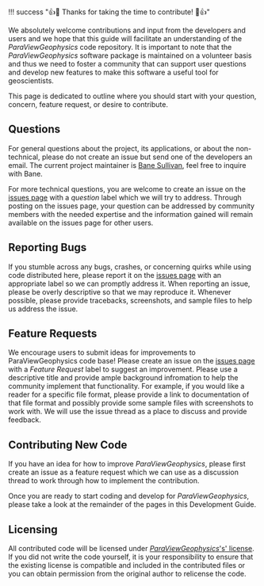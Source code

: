 !!! success "👍🎉 Thanks for taking the time to contribute! 🎉👍"

We absolutely welcome contributions and input from the developers and users and we hope that this guide will facilitate an understanding of the *ParaViewGeophysics* code repository. It is important to note that the *ParaViewGeophysics* software package is maintained on a volunteer basis and thus we need to foster a community that can support user questions and develop new features to make this software a useful tool for geoscientists.

This page is dedicated to outline where you should start with your question, concern, feature request, or desire to contribute.

## Questions
For general questions about the project, its applications, or about the non-technical, please do not create an issue but send one of the developers an email. The current project maintainer is [Bane Sullivan](http://banesullivan.com), feel free to inquire with Bane.


For more technical questions, you are welcome to create an issue on the [issues page](https://github.com/banesullivan/ParaViewGeophysics/issues) with a *question* label which we will try to address. Through posting on the issues page, your question can be addressed by community members with the needed expertise and the information gained will remain available on the issues page for other users.


## Reporting Bugs
If you stumble across any bugs, crashes, or concerning quirks while using code distributed here, please report it on the [issues page](https://github.com/banesullivan/ParaViewGeophysics/issues) with an appropriate label so we can promptly address it.
When reporting an issue, please be overly descriptive so that we may reproduce it. Whenever possible, please provide tracebacks, screenshots, and sample files to help us address the issue.

## Feature Requests
We encourage users to submit ideas for improvements to ParaViewGeophysics code base! Please create an issue on the [issues page](https://github.com/banesullivan/ParaViewGeophysics/issues) with a *Feature Request* label to suggest an improvement.
Please use a descriptive title and provide ample background infromation to help the community implement that functionality. For example, if you would like a reader for a specific file format, please provide a link to documentation of that file format and possibly provide some sample files with screenshots to work with. We will use the issue thread as a place to discuss and provide feedback.

## Contributing New Code
If you have an idea for how to improve *ParaViewGeophysics*, please first create an issue as a feature request which we can use as a discussion thread to work through how to implement the contribution.

Once you are ready to start coding and develop for *ParaViewGeophysics*, please take a look at the remainder of the pages in this Development Guide.

## Licensing
All contributed code will be licensed under [*ParaViewGeophysics*'s' license](https://github.com/banesullivan/ParaViewGeophysics/blob/master/LICENSE). If you did not write the code yourself, it is your responsibility to ensure that the existing license is compatible and included in the contributed files or you can obtain permission from the original author to relicense the code.
